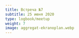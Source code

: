 ```yaml
---
title: Встреча №7
subtitle: 25 июня 2020
type: logbook/meetup
weight: 7
image: aggregat-ekranoplan.webp
---
```

